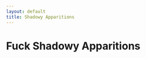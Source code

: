 ```yaml
---
layout: default
title: Shadowy Apparitions
---
```


<div class="jumbotron">
  <h1 class="text-center">Fuck Shadowy Apparitions</h1>
</div>
